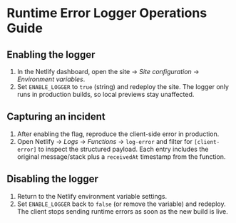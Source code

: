 # Runtime Error Logger Operations Guide

## Enabling the logger
1. In the Netlify dashboard, open the site → *Site configuration* → *Environment variables*.
2. Set `ENABLE_LOGGER` to `true` (string) and redeploy the site. The logger only runs in production builds, so local previews stay unaffected.

## Capturing an incident
1. After enabling the flag, reproduce the client-side error in production.
2. Open Netlify → *Logs* → *Functions* → `log-error` and filter for `[client-error]` to inspect the structured payload. Each entry includes the original message/stack plus a `receivedAt` timestamp from the function.

## Disabling the logger
1. Return to the Netlify environment variable settings.
2. Set `ENABLE_LOGGER` back to `false` (or remove the variable) and redeploy. The client stops sending runtime errors as soon as the new build is live.

